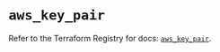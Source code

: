 # `aws_key_pair`

Refer to the Terraform Registry for docs: [`aws_key_pair`](https://registry.terraform.io/providers/hashicorp/aws/6.13.0/docs/resources/key_pair).
